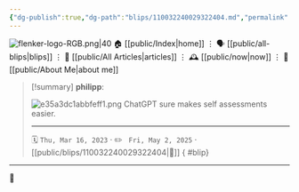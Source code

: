 ```yaml
---
{"dg-publish":true,"dg-path":"blips/110032240029322404.md","permalink":"/blips/110032240029322404/","title":"philipp on mastodon @ 2023-03-16"}
---
```



<div class="transclusion internal-embed is-loaded"><div class="markdown-embed">




![flenker-logo-RGB.png|40](/img/user/attachments/flenker-logo-RGB.png)
🏠 [[public/Index\|home]]  ⋮ 🗣️ [[public/all-blips\|blips]] ⋮  📝 [[public/All Articles\|articles]]  ⋮ 🕰️ [[public/now\|now]] ⋮ 🪪 [[public/About Me\|about me]]


</div></div>


> [!summary] **philipp**:
>
> ![e35a3dc1abbfeff1.png](/img/user/attachments/e35a3dc1abbfeff1.png)
> ChatGPT sure makes self assessments easier.
> - - -
>
> 🗓️ <code>Thu, Mar 16, 2023</code>  · ✏️ <code> Fri, May 2, 2025</code>  · [[public/blips/110032240029322404\|🔗]]
{ #blip}


- - -

 👾
